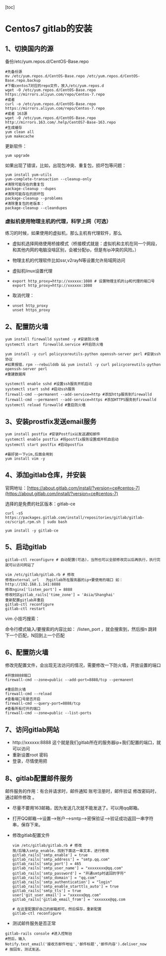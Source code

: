 [toc]

# Centos7  gitlab的安装

## 1、切换国内的源

备份/etc/yum.repos.d/CentOS-Base.repo

```shell
#先备份源
mv /etc/yum.repos.d/CentOS-Base.repo /etc/yum.repos.d/CentOS-Base.repo.backup
#下载centos7对应的repo文件，放入/etc/yum.repos.d 
wget -O /etc/yum.repos.d/CentOS-Base.repo https://mirrors.aliyun.com/repo/Centos-7.repo
#或者
curl -o /etc/yum.repos.d/CentOS-Base.repo https://mirrors.aliyun.com/repo/Centos-7.repo
#或者 163源
wget -O /etc/yum.repos.d/CentOS-Base.repo http://mirrors.163.com/.help/CentOS7-Base-163.repo
#生成缓存
yum clean all
yum makecache
```

更新软件：

```shell
yum upgrade 

```

如果出现了错误，比如，出现包冲突、重复包，损坏包等问题：

```shell
yum install yum-utils
yum-complete-transaction --cleanup-only
#清除可能存在的重复包
package-cleanup --dupes
#清除可能存在的损坏包
package-cleanup --problems
#清除重复包的老版本：
package-cleanup --cleandupes
```

### 虚拟机使用物理主机的代理，科学上网（可选）

练习的时候，如果使用的虚拟机，那么主机有代理软件，那么

- 虚拟机选择网络使用桥接模式（桥接模式就是：虚拟机和主机在同一个网段，和其他内网的电脑没啥区别，会被分配ip，但是有ip冲突的风险。）

- 物理主机的代理软件比如ssr,v2rayN等设置允许局域网访问

- 虚拟机linux设置代理

- ```shell
  export http_proxy=http://xxxxxx:1080 # 设置物理主机的ip和代理的端口号
  export http_proxy=http://xxxxxx:1080
  ```

- 取消代理：

- ```shell
  unset http_proxy
  unset https_proxy
  ```

## 2、配置防火墙

```shell
yum install firewalld systemd -y #安装防火墙
systemctl start  firewalld.service #开启防火墙

yum install -y curl policycoreutils-python openssh-server perl #安装ssh协议
#如果报错，rpm --rebuilddb && yum install -y curl policycoreutils-python openssh-server perl 
#重建数据库

systemctl enable sshd #设置ssh服务开机启动
systemctl start sshd #启动ssh服务
firewall-cmd --permanent --add-service=http #添加http服务到firewalld
firewall-cmd --permanent --add-service=https #添加HTTPS服务到firewalld
systemctl reload firewalld #重启防火墙

```

## 3、安装prostfix发送email服务

```shell
yum install postfix #安装Postfix以发送通知邮件
systemctl enable postfix #将postfix服务设置成开机自启动
systemctl start postfix #启动postfix

#最好装一下vim,后面会用到
yum install vim -y
```



## 4、添加gitlab仓库，并安装

官网地址：[https://about.gitlab.com/install/?version=ce#centos-7](https://about.gitlab.com/install/?version=ce#centos-7)

选择的是免费的社区版本：gitlab-ce

```shell
curl -sS https://packages.gitlab.com/install/repositories/gitlab/gitlab-ce/script.rpm.sh | sudo bash

yum install -y gitlab-ce
```



## 5、启动gitlab

```shell
gitlab-ctl reconfigure # 自动配置(可选)，当然也可以全部修改完以后再执行，执行完就可以访问网站了

vim /etc/gitlab/gitlab.rb # 修改
修改external_url   为gitlab所在服务器的ip+要使用的端口 如：http://192.168.1.141:8888 
修改nginx['listen_port'] = 8888 
修改时区gitlab_rails['time_zone'] = 'Asia/Shanghai'
重新配置gitlab并重启 
gitlab-ctl reconfigure 
gitlab-ctl restart
```

vim 小技巧搜索：

 命令行模式输入/要搜索的内容比如： /listen_port ，就会搜索到，然后按n 跳转下一个匹配，N回到上一个匹配



## 6、配置防火墙

修改完配置文件，会出现无法访问的情况，需要修改一下防火墙，开放设置的端口

```shell
#开放8888端口
firewall-cmd --zone=public --add-port=8888/tcp --permanent   

#重启防火墙
firewall-cmd --reload
#查看端口号是否开启
firewall-cmd --query-port=8888/tcp
#查看所有打开的端口
firewall-cmd --zone=public --list-ports

```

## 7、访问gitlab网站

- http://xxxxxx:8888   这个就是我们gitlab所在的服务器ip+我们配置的端口，就可以访问
- 重新设置root 密码
- 登录，尽情使用把

## 8、gitlab配置邮件服务

邮件服务的作用：有合并请求时，邮件通知 账号注册时，邮件验证 修改密码时，通过邮件修改  。

- 尽量不要用163邮箱，因为发送几次就不能发送了。可以用qq邮箱。

- 打开QQ邮箱——>设置——>账户——>smtp——>密保验证——>验证成功返回一串字符串，保存下来。

- 修改gitlab配置文件

  ```
  vim /etc/gitlab/gitlab.rb # 修改
  按/后输入smtp_enable，找到下面这一串文本，进行修改
  gitlab_rails['smtp_enable'] = true
  gitlab_rails['smtp_address'] = "smtp.qq.com"
  gitlab_rails['smtp_port'] = 465
  gitlab_rails['smtp_user_name'] = "xxxxxxxx@qq.com"
  gitlab_rails['smtp_password'] = "开通smtp时返回的字符"
  gitlab_rails['smtp_domain'] = "qq.com"
  gitlab_rails['smtp_authentication'] = "login"
  gitlab_rails['smtp_enable_starttls_auto'] = true
  gitlab_rails['smtp_tls'] = true
  user['git_user_email'] = "xxxxxx@qq.com"
  gitlab_rails['gitlab_email_from'] = 'xxxxxxx@qq.com
  
  # 在这里配置好自己的邮箱即可，然后保存，重新配置
  gitlab-ctl reconfigure
  
  ```

- 测试邮件服务是否正常

```shell
gitlab-rails console #进入控制台 
#然后，输入
Notify.test_email('接收方邮件地址','邮件标题','邮件内容').deliver_now
# 按回车，测试发送。
```

